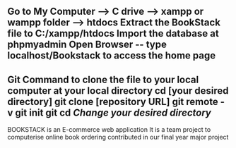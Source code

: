 Go to My Computer --> C drive --> xampp or wampp folder --> htdocs
Extract the BookStack file to C:/xampp/htdocs
Import the database at phpmyadmin
Open Browser -- type localhost/Bookstack to access the home page
---------------------------------------------------------------------------------------
Git Command to clone the file to your local computer at your local directory
cd [your desired directory]
git clone [repository URL]
git remote -v
git init
git cd *Change your desired directory*
------------------------------------------------------------------------------------------------------------------
BOOKSTACK is an E-commerce web application
It is a team project to computerise online book ordering
contributed in our final year major project
